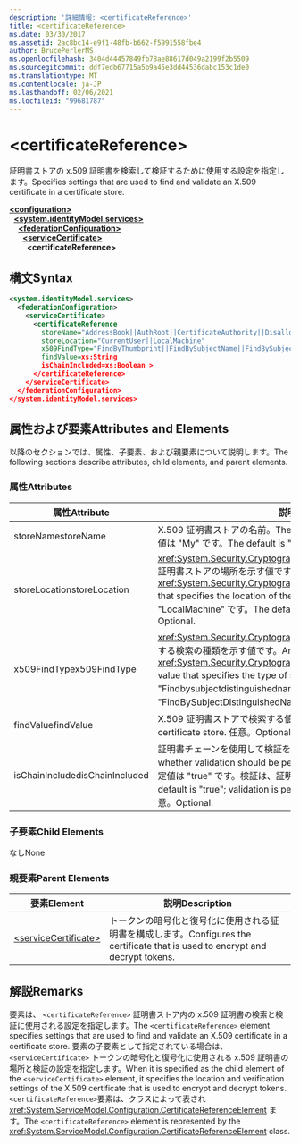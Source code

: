 ```yaml
---
description: '詳細情報: <certificateReference>'
title: <certificateReference>
ms.date: 03/30/2017
ms.assetid: 2ac8bc14-e9f1-48fb-b662-f5991558fbe4
author: BrucePerlerMS
ms.openlocfilehash: 3404d44457849fb78ae88617d049a2199f2b5509
ms.sourcegitcommit: ddf7edb67715a5b9a45e3dd44536dabc153c1de0
ms.translationtype: MT
ms.contentlocale: ja-JP
ms.lasthandoff: 02/06/2021
ms.locfileid: "99681787"
---
```

# \<certificateReference>

<span data-ttu-id="ff86c-102">証明書ストアの x.509 証明書を検索して検証するために使用する設定を指定します。</span><span class="sxs-lookup"><span data-stu-id="ff86c-102">Specifies settings that are used to find and validate an X.509 certificate in a certificate store.</span></span>  
  
[**\<configuration>**](../configuration-element.md)\
&nbsp;&nbsp;[**\<system.identityModel.services>**](system-identitymodel-services.md)\
&nbsp;&nbsp;&nbsp;&nbsp;[**\<federationConfiguration>**](federationconfiguration.md)\
&nbsp;&nbsp;&nbsp;&nbsp;&nbsp;&nbsp;[**\<serviceCertificate>**](servicecertificate.md)\
&nbsp;&nbsp;&nbsp;&nbsp;&nbsp;&nbsp;&nbsp;&nbsp;**\<certificateReference>**  
  
## <a name="syntax"></a><span data-ttu-id="ff86c-103">構文</span><span class="sxs-lookup"><span data-stu-id="ff86c-103">Syntax</span></span>  
  
```xml  
<system.identityModel.services>  
  <federationConfiguration>  
    <serviceCertificate>  
      <certificateReference
        storeName="AddressBook||AuthRoot||CertificateAuthority||Disallowed||My||Root||TrustedPeople||TrustedPublisher"  
        storeLocation="CurrentUser||LocalMachine"  
        x509FindType="FindByThumbprint||FindBySubjectName||FindBySubjectDistinguishedName||FindByIssuerName||FindByIssuerDistinguishedName||FindBySerialNumber||FindByTimeValid||FindByTimeNotYetValid||FindByTimeExpired||FindByTemplateName||FindByApplicationPolicy||FindByCertificatePolicy||FindByExtension||FindByKeyUsage||FindBySubjectKeyIdentifier"  
        findValue=xs:String  
        isChainIncluded=xs:Boolean >  
      </certificateReference>  
    </serviceCertificate>  
  </federationConfiguration>  
</system.identityModel.services>  
```  
  
## <a name="attributes-and-elements"></a><span data-ttu-id="ff86c-104">属性および要素</span><span class="sxs-lookup"><span data-stu-id="ff86c-104">Attributes and Elements</span></span>  

 <span data-ttu-id="ff86c-105">以降のセクションでは、属性、子要素、および親要素について説明します。</span><span class="sxs-lookup"><span data-stu-id="ff86c-105">The following sections describe attributes, child elements, and parent elements.</span></span>  
  
### <a name="attributes"></a><span data-ttu-id="ff86c-106">属性</span><span class="sxs-lookup"><span data-stu-id="ff86c-106">Attributes</span></span>  
  
|<span data-ttu-id="ff86c-107">属性</span><span class="sxs-lookup"><span data-stu-id="ff86c-107">Attribute</span></span>|<span data-ttu-id="ff86c-108">説明</span><span class="sxs-lookup"><span data-stu-id="ff86c-108">Description</span></span>|  
|---------------|-----------------|  
|<span data-ttu-id="ff86c-109">storeName</span><span class="sxs-lookup"><span data-stu-id="ff86c-109">storeName</span></span>|<span data-ttu-id="ff86c-110">X.509 証明書ストアの名前。</span><span class="sxs-lookup"><span data-stu-id="ff86c-110">The name of the X.509 certificate store.</span></span> <span data-ttu-id="ff86c-111">既定値は "My" です。</span><span class="sxs-lookup"><span data-stu-id="ff86c-111">The default is "My".</span></span> <span data-ttu-id="ff86c-112">任意。</span><span class="sxs-lookup"><span data-stu-id="ff86c-112">Optional.</span></span>|  
|<span data-ttu-id="ff86c-113">storeLocation</span><span class="sxs-lookup"><span data-stu-id="ff86c-113">storeLocation</span></span>|<span data-ttu-id="ff86c-114"><xref:System.Security.Cryptography.X509Certificates.StoreLocation>X.509 証明書ストアの場所を示す値です。</span><span class="sxs-lookup"><span data-stu-id="ff86c-114">A <xref:System.Security.Cryptography.X509Certificates.StoreLocation> value that specifies the location of the X.509 certificate store.</span></span> <span data-ttu-id="ff86c-115">既定値は "LocalMachine" です。</span><span class="sxs-lookup"><span data-stu-id="ff86c-115">The default value is "LocalMachine".</span></span> <span data-ttu-id="ff86c-116">任意。</span><span class="sxs-lookup"><span data-stu-id="ff86c-116">Optional.</span></span>|  
|<span data-ttu-id="ff86c-117">x509FindType</span><span class="sxs-lookup"><span data-stu-id="ff86c-117">x509FindType</span></span>|<span data-ttu-id="ff86c-118"><xref:System.Security.Cryptography.X509Certificates.X509FindType>実行する検索の種類を示す値です。</span><span class="sxs-lookup"><span data-stu-id="ff86c-118">An <xref:System.Security.Cryptography.X509Certificates.X509FindType> value that specifies the type of search that is to be executed.</span></span> <span data-ttu-id="ff86c-119">既定値は "Findbysubjectdistinguishedname です" です。</span><span class="sxs-lookup"><span data-stu-id="ff86c-119">The default is "FindBySubjectDistinguishedName".</span></span> <span data-ttu-id="ff86c-120">任意。</span><span class="sxs-lookup"><span data-stu-id="ff86c-120">Optional.</span></span>|  
|<span data-ttu-id="ff86c-121">findValue</span><span class="sxs-lookup"><span data-stu-id="ff86c-121">findValue</span></span>|<span data-ttu-id="ff86c-122">X.509 証明書ストアで検索する値。</span><span class="sxs-lookup"><span data-stu-id="ff86c-122">The value to search for in the X.509 certificate store.</span></span> <span data-ttu-id="ff86c-123">任意。</span><span class="sxs-lookup"><span data-stu-id="ff86c-123">Optional.</span></span>|  
|<span data-ttu-id="ff86c-124">isChainIncluded</span><span class="sxs-lookup"><span data-stu-id="ff86c-124">isChainIncluded</span></span>|<span data-ttu-id="ff86c-125">証明書チェーンを使用して検証を実行するかどうかを指定します。</span><span class="sxs-lookup"><span data-stu-id="ff86c-125">Specifies whether validation should be performed by using the certificate chain.</span></span> <span data-ttu-id="ff86c-126">既定値は "true" です。検証は、証明書チェーンを使用して実行されます。</span><span class="sxs-lookup"><span data-stu-id="ff86c-126">The default is "true"; validation is performed by using the certificate chain.</span></span> <span data-ttu-id="ff86c-127">任意。</span><span class="sxs-lookup"><span data-stu-id="ff86c-127">Optional.</span></span>|  
  
### <a name="child-elements"></a><span data-ttu-id="ff86c-128">子要素</span><span class="sxs-lookup"><span data-stu-id="ff86c-128">Child Elements</span></span>  

 <span data-ttu-id="ff86c-129">なし</span><span class="sxs-lookup"><span data-stu-id="ff86c-129">None</span></span>  
  
### <a name="parent-elements"></a><span data-ttu-id="ff86c-130">親要素</span><span class="sxs-lookup"><span data-stu-id="ff86c-130">Parent Elements</span></span>  
  
|<span data-ttu-id="ff86c-131">要素</span><span class="sxs-lookup"><span data-stu-id="ff86c-131">Element</span></span>|<span data-ttu-id="ff86c-132">説明</span><span class="sxs-lookup"><span data-stu-id="ff86c-132">Description</span></span>|  
|-------------|-----------------|  
|[\<serviceCertificate>](servicecertificate.md)|<span data-ttu-id="ff86c-133">トークンの暗号化と復号化に使用される証明書を構成します。</span><span class="sxs-lookup"><span data-stu-id="ff86c-133">Configures the certificate that is used to encrypt and decrypt tokens.</span></span>|  
  
## <a name="remarks"></a><span data-ttu-id="ff86c-134">解説</span><span class="sxs-lookup"><span data-stu-id="ff86c-134">Remarks</span></span>  

 <span data-ttu-id="ff86c-135">要素は、 `<certificateReference>` 証明書ストア内の x.509 証明書の検索と検証に使用される設定を指定します。</span><span class="sxs-lookup"><span data-stu-id="ff86c-135">The `<certificateReference>` element specifies settings that are used to find and validate an X.509 certificate in a certificate store.</span></span> <span data-ttu-id="ff86c-136">要素の子要素として指定されている場合は、 `<serviceCertificate>` トークンの暗号化と復号化に使用される x.509 証明書の場所と検証の設定を指定します。</span><span class="sxs-lookup"><span data-stu-id="ff86c-136">When it is specified as the child element of the `<serviceCertificate>` element, it specifies the location and verification settings of the X.509 certificate that is used to encrypt and decrypt tokens.</span></span> <span data-ttu-id="ff86c-137">`<certificateReference>`要素は、クラスによって表され <xref:System.ServiceModel.Configuration.CertificateReferenceElement> ます。</span><span class="sxs-lookup"><span data-stu-id="ff86c-137">The `<certificateReference>` element is represented by the <xref:System.ServiceModel.Configuration.CertificateReferenceElement> class.</span></span>
